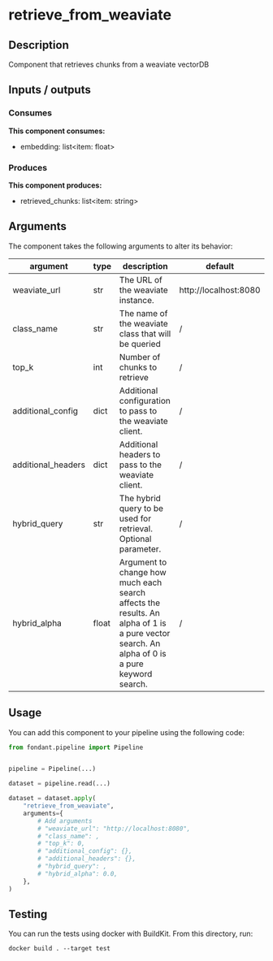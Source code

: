 # retrieve_from_weaviate

<a id="retrieve_from_weaviate#description"></a>
## Description
Component that retrieves chunks from a weaviate vectorDB

<a id="retrieve_from_weaviate#inputs_outputs"></a>
## Inputs / outputs 

<a id="retrieve_from_weaviate#consumes"></a>
### Consumes 
**This component consumes:**

- embedding: list<item: float>




<a id="retrieve_from_weaviate#produces"></a>  
### Produces 
**This component produces:**

- retrieved_chunks: list<item: string>



<a id="retrieve_from_weaviate#arguments"></a>
## Arguments

The component takes the following arguments to alter its behavior:

| argument | type | description | default |
| -------- | ---- | ----------- | ------- |
| weaviate_url | str | The URL of the weaviate instance. | http://localhost:8080 |
| class_name | str | The name of the weaviate class that will be queried | / |
| top_k | int | Number of chunks to retrieve | / |
| additional_config | dict | Additional configuration to pass to the weaviate client. | / |
| additional_headers | dict | Additional headers to pass to the weaviate client. | / |
| hybrid_query | str | The hybrid query to be used for retrieval. Optional parameter. | / |
| hybrid_alpha | float | Argument to change how much each search affects the results. An alpha of 1 is a pure vector search. An alpha of 0 is a pure keyword search. | / |

<a id="retrieve_from_weaviate#usage"></a>
## Usage 

You can add this component to your pipeline using the following code:

```python
from fondant.pipeline import Pipeline


pipeline = Pipeline(...)

dataset = pipeline.read(...)

dataset = dataset.apply(
    "retrieve_from_weaviate",
    arguments={
        # Add arguments
        # "weaviate_url": "http://localhost:8080",
        # "class_name": ,
        # "top_k": 0,
        # "additional_config": {},
        # "additional_headers": {},
        # "hybrid_query": ,
        # "hybrid_alpha": 0.0,
    },
)
```

<a id="retrieve_from_weaviate#testing"></a>
## Testing

You can run the tests using docker with BuildKit. From this directory, run:
```
docker build . --target test
```
